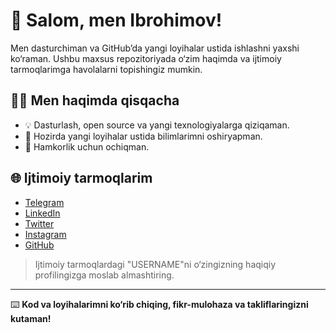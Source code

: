 # 👋 Salom, men Ibrohimov!

Men dasturchiman va GitHub’da yangi loyihalar ustida ishlashni yaxshi ko‘raman. Ushbu maxsus repozitoriyada o‘zim haqimda va ijtimoiy tarmoqlarimga havolalarni topishingiz mumkin.

## 🧑‍💻 Men haqimda qisqacha

- 💡 Dasturlash, open source va yangi texnologiyalarga qiziqaman.
- 🌱 Hozirda yangi loyihalar ustida bilimlarimni oshiryapman.
- 🤝 Hamkorlik uchun ochiqman.

## 🌐 Ijtimoiy tarmoqlarim

- [Telegram](https://t.me/Javohir_Ibrohimov)
- [LinkedIn](https://www.linkedin.com/in/USERNAME)
- [Twitter](https://twitter.com/USERNAME)
- [Instagram](https://instagram.com/Ibrohimov0521)
- [GitHub](https://github.com/ibrohimov0521)

> Ijtimoiy tarmoqlardagi "USERNAME"ni o‘zingizning haqiqiy profilingizga moslab almashtiring.

---

⌨️ **Kod va loyihalarimni ko‘rib chiqing, fikr-mulohaza va takliflaringizni kutaman!**
